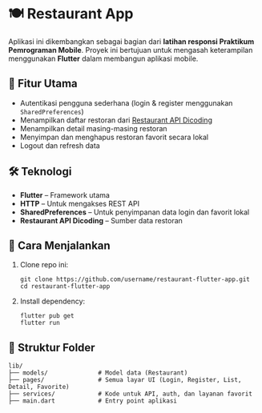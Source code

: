 # 🍽️ Restaurant App 

Aplikasi ini dikembangkan sebagai bagian dari **latihan responsi Praktikum Pemrograman Mobile**. Proyek ini bertujuan untuk mengasah keterampilan menggunakan **Flutter** dalam membangun aplikasi mobile.

## 📱 Fitur Utama

- Autentikasi pengguna sederhana (login & register menggunakan `SharedPreferences`)
- Menampilkan daftar restoran dari [Restaurant API Dicoding](https://restaurant-api.dicoding.dev/)
- Menampilkan detail masing-masing restoran
- Menyimpan dan menghapus restoran favorit secara lokal 
- Logout dan refresh data

## 🛠️ Teknologi

- **Flutter** – Framework utama
- **HTTP** – Untuk mengakses REST API
- **SharedPreferences** – Untuk penyimpanan data login dan favorit lokal
- **Restaurant API Dicoding** – Sumber data restoran

## 🚀 Cara Menjalankan

1. Clone repo ini:
   ```
   git clone https://github.com/username/restaurant-flutter-app.git
   cd restaurant-flutter-app
2. Install dependency:
   ```
   flutter pub get
   flutter run
## 📂 Struktur Folder
   ```
   lib/
   ├── models/              # Model data (Restaurant)
   ├── pages/               # Semua layar UI (Login, Register, List, Detail, Favorite)
   ├── services/            # Kode untuk API, auth, dan layanan favorit
   ├── main.dart            # Entry point aplikasi
